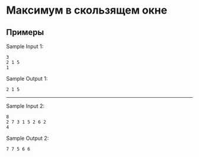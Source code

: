 # Максимум в скользящем окне

## Примеры

Sample Input 1:

```
3
2 1 5
1
```

Sample Output 1:

```
2 1 5
```

<hr/>

Sample Input 2:

```
8
2 7 3 1 5 2 6 2
4
```

Sample Output 2:

```
7 7 5 6 6
```
